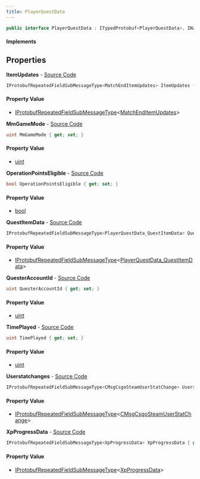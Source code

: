 ```yaml
---
title: PlayerQuestData
---
```


```csharp
public interface PlayerQuestData : ITypedProtobuf<PlayerQuestData>, INativeHandle
```

#### Implements

## Properties

**ItemUpdates** - [Source Code](https://github.com/swiftly-solution/swiftlys2/blob/master/managed/src/SwiftlyS2.Generated/Protobufs/Interfaces/PlayerQuestData.cs#L28)

```csharp
IProtobufRepeatedFieldSubMessageType<MatchEndItemUpdates> ItemUpdates { get; }
```

#### Property Value

- [IProtobufRepeatedFieldSubMessageType](/docs/api/shared/netmessages/iprotobufrepeatedfieldsubmessagetype-1)<[MatchEndItemUpdates](/docs/api/shared/protobufdefinitions/matchenditemupdates)>

**MmGameMode** - [Source Code](https://github.com/swiftly-solution/swiftlys2/blob/master/managed/src/SwiftlyS2.Generated/Protobufs/Interfaces/PlayerQuestData.cs#L25)

```csharp
uint MmGameMode { get; set; }
```

#### Property Value

- [uint](https://learn.microsoft.com/dotnet/api/system.uint32)

**OperationPointsEligible** - [Source Code](https://github.com/swiftly-solution/swiftlys2/blob/master/managed/src/SwiftlyS2.Generated/Protobufs/Interfaces/PlayerQuestData.cs#L31)

```csharp
bool OperationPointsEligible { get; set; }
```

#### Property Value

- [bool](https://learn.microsoft.com/dotnet/api/system.boolean)

**QuestItemData** - [Source Code](https://github.com/swiftly-solution/swiftlys2/blob/master/managed/src/SwiftlyS2.Generated/Protobufs/Interfaces/PlayerQuestData.cs#L16)

```csharp
IProtobufRepeatedFieldSubMessageType<PlayerQuestData_QuestItemData> QuestItemData { get; }
```

#### Property Value

- [IProtobufRepeatedFieldSubMessageType](/docs/api/shared/netmessages/iprotobufrepeatedfieldsubmessagetype-1)<[PlayerQuestData_QuestItemData](/docs/api/shared/protobufdefinitions/playerquestdata_questitemdata)>

**QuesterAccountId** - [Source Code](https://github.com/swiftly-solution/swiftlys2/blob/master/managed/src/SwiftlyS2.Generated/Protobufs/Interfaces/PlayerQuestData.cs#L13)

```csharp
uint QuesterAccountId { get; set; }
```

#### Property Value

- [uint](https://learn.microsoft.com/dotnet/api/system.uint32)

**TimePlayed** - [Source Code](https://github.com/swiftly-solution/swiftlys2/blob/master/managed/src/SwiftlyS2.Generated/Protobufs/Interfaces/PlayerQuestData.cs#L22)

```csharp
uint TimePlayed { get; set; }
```

#### Property Value

- [uint](https://learn.microsoft.com/dotnet/api/system.uint32)

**Userstatchanges** - [Source Code](https://github.com/swiftly-solution/swiftlys2/blob/master/managed/src/SwiftlyS2.Generated/Protobufs/Interfaces/PlayerQuestData.cs#L34)

```csharp
IProtobufRepeatedFieldSubMessageType<CMsgCsgoSteamUserStatChange> Userstatchanges { get; }
```

#### Property Value

- [IProtobufRepeatedFieldSubMessageType](/docs/api/shared/netmessages/iprotobufrepeatedfieldsubmessagetype-1)<[CMsgCsgoSteamUserStatChange](/docs/api/shared/protobufdefinitions/cmsgcsgosteamuserstatchange)>

**XpProgressData** - [Source Code](https://github.com/swiftly-solution/swiftlys2/blob/master/managed/src/SwiftlyS2.Generated/Protobufs/Interfaces/PlayerQuestData.cs#L19)

```csharp
IProtobufRepeatedFieldSubMessageType<XpProgressData> XpProgressData { get; }
```

#### Property Value

- [IProtobufRepeatedFieldSubMessageType](/docs/api/shared/netmessages/iprotobufrepeatedfieldsubmessagetype-1)<[XpProgressData](/docs/api/shared/protobufdefinitions/xpprogressdata)>

